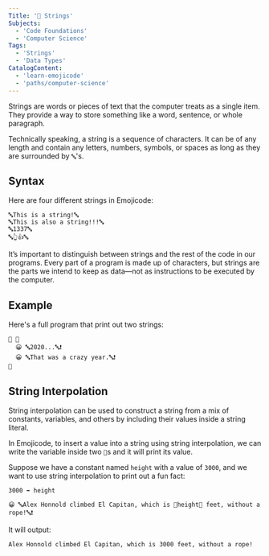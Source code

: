 ```yaml
---
Title: '🔡 Strings'
Subjects:
  - 'Code Foundations'
  - 'Computer Science'
Tags:
  - 'Strings'
  - 'Data Types'
CatalogContent:
  - 'learn-emojicode'
  - 'paths/computer-science'
---
```


Strings are words or pieces of text that the computer treats as a single item. They provide a way to store something like a word, sentence, or whole paragraph.

Technically speaking, a string is a sequence of characters. It can be of any length and contain any letters, numbers, symbols, or spaces as long as they are surrounded by `🔤`'s.

## Syntax

Here are four different strings in Emojicode:

```shell
🔤This is a string!🔤
🔤This is also a string!!!🔤
🔤1337🔤
🔤👆👍🔤
```

It’s important to distinguish between strings and the rest of the code in our programs. Every part of a program is made up of characters, but strings are the parts we intend to keep as data—not as instructions to be executed by the computer.

## Example

Here's a full program that print out two strings:

```shell
🏁 🍇
  😀 🔤2020...🔤❗️
  😀 🔤That was a crazy year.🔤❗️
🍉
```

## String Interpolation

String interpolation can be used to construct a string from a mix of constants, variables, and others by including their values inside a string literal.

In Emojicode, to insert a value into a string using string interpolation, we can write the variable inside two `🧲`s and it will print its value.

Suppose we have a constant named `height` with a value of `3000`, and we want to use string interpolation to print out a fun fact:

```shell
3000 ➡️ height

😀 🔤Alex Honnold climbed El Capitan, which is 🧲height🧲 feet, without a rope!🔤❗️
```

It will output:

```shell
Alex Honnold climbed El Capitan, which is 3000 feet, without a rope!
```
